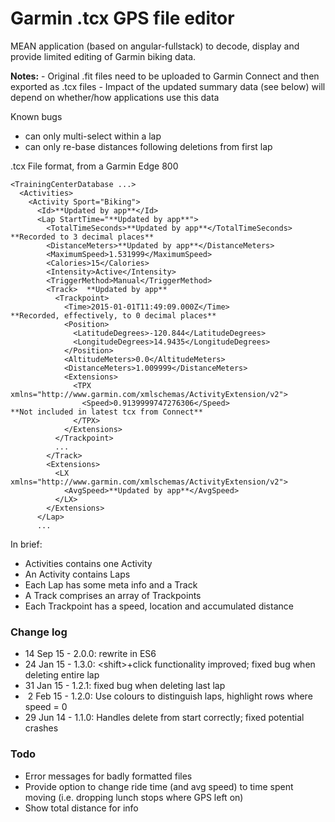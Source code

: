 Garmin .tcx GPS file editor
=======================

MEAN application (based on angular-fullstack) to decode, display and provide limited editing of Garmin biking data.

**Notes:**
    - Original .fit files need to be uploaded to Garmin Connect and then exported as .tcx files
    - Impact of the updated summary data (see below) will depend on whether/how applications use this data

Known bugs
  - can only multi-select within a lap
  - can only re-base distances following deletions from first lap


.tcx File format, from a Garmin Edge 800

```
<TrainingCenterDatabase ...>
  <Activities>
    <Activity Sport="Biking">
      <Id>**Updated by app**</Id>
      <Lap StartTime="**Updated by app**">
        <TotalTimeSeconds>**Updated by app**</TotalTimeSeconds>                        **Recorded to 3 decimal places**
        <DistanceMeters>**Updated by app**</DistanceMeters>
        <MaximumSpeed>1.531999</MaximumSpeed>
        <Calories>15</Calories>
        <Intensity>Active</Intensity>
        <TriggerMethod>Manual</TriggerMethod>
        <Track>  **Updated by app**
          <Trackpoint>
            <Time>2015-01-01T11:49:09.000Z</Time>                                       **Recorded, effectively, to 0 decimal places**
            <Position>
              <LatitudeDegrees>-120.844</LatitudeDegrees>
              <LongitudeDegrees>14.9435</LongitudeDegrees>
            </Position>
            <AltitudeMeters>0.0</AltitudeMeters>
            <DistanceMeters>1.009999</DistanceMeters>
            <Extensions>
              <TPX xmlns="http://www.garmin.com/xmlschemas/ActivityExtension/v2">
                <Speed>0.9139999747276306</Speed>                                     **Not included in latest tcx from Connect**
              </TPX>
            </Extensions>
          </Trackpoint>
          ...
        </Track>
        <Extensions>
          <LX xmlns="http://www.garmin.com/xmlschemas/ActivityExtension/v2">
            <AvgSpeed>**Updated by app**</AvgSpeed>
          </LX>
        </Extensions>
      </Lap>
      ...

```
In brief:

- Activities contains one Activity
- An Activity contains Laps
- Each Lap has some meta info and a Track
- A Track comprises an array of Trackpoints
- Each Trackpoint has a speed, location and accumulated distance

### Change log
- 14 Sep 15 - 2.0.0: rewrite in ES6
- 24 Jan 15 - 1.3.0: &lt;shift&gt;+click functionality improved; fixed bug when deleting entire lap
- 31 Jan 15 - 1.2.1: fixed bug when deleting last lap
- &nbsp;2 Feb 15 - 1.2.0: Use colours to distinguish laps, highlight rows where speed = 0
- 29 Jun 14 - 1.1.0: Handles delete from start correctly; fixed potential crashes

### Todo
- Error messages for badly formatted files
- Provide option to change ride time (and avg speed) to time spent moving (i.e. dropping lunch stops where GPS left on)
- Show total distance for info
